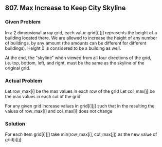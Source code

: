 ## 807. Max Increase to Keep City Skyline

### Given Problem
In a 2 dimensional array grid, each value grid[i][j] represents the height of a building located there. We are allowed to increase the height of any number of buildings, by any amount (the amounts can be different for different buildings). Height 0 is considered to be a building as well. 

At the end, the "skyline" when viewed from all four directions of the grid, i.e. top, bottom, left, and right, must be the same as the skyline of the original grid.

### Actual Problem

Let row_max[i] be the max values in each row of the grid
Let col_max[j] be the max values in each col of the grid

For any given grid increase values in grid[i][j] such that in the resulting the values of row_max[i] and col_max[i] does not change

### Solution

For each item grid[i][j] take min(row_max[i], col_max[j]) as the new value of grid[i][j]
